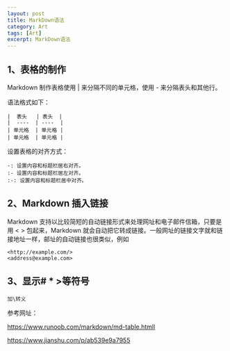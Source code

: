 ```yaml
---
layout: post
title: MarkDown语法
category: Art
tags: [Art]
excerpt: MarkDown语法
---
```


## 1、表格的制作 ##

Markdown 制作表格使用 | 来分隔不同的单元格，使用 - 来分隔表头和其他行。

语法格式如下：


	|  表头   | 表头  |
	|  ----  | ----  |
	| 单元格  | 单元格 |
	| 单元格  | 单元格 |


设置表格的对齐方式：

	-: 设置内容和标题栏居右对齐。
	:- 设置内容和标题栏居左对齐。
	:-: 设置内容和标题栏居中对齐。

## 2、Markdown 插入链接 ##

Markdown 支持以比较简短的自动链接形式来处理网址和电子邮件信箱，只要是用 < > 包起来，Markdown 就会自动把它转成链接。一般网址的链接文字就和链接地址一样，邮址的自动链接也很类似，例如

	<http://example.com/>
	<address@example.com>


## 3、显示# * >等符号 ##

	加\转义


参考网址：

<https://www.runoob.com/markdown/md-table.htmll>

<https://www.jianshu.com/p/ab539e9a7955>


